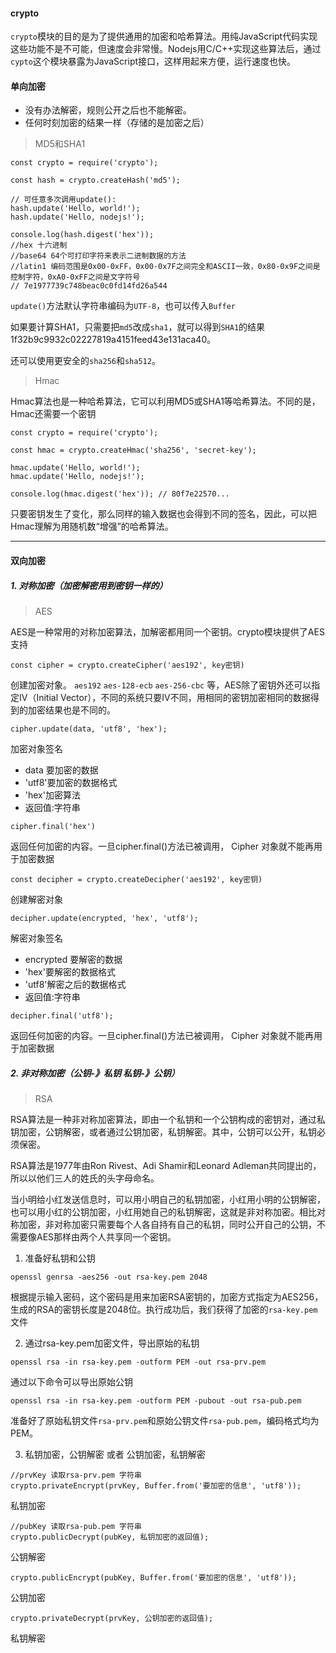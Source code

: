 #### crypto
`crypto`模块的目的是为了提供通用的加密和哈希算法。用纯JavaScript代码实现这些功能不是不可能，但速度会非常慢。Nodejs用C/C++实现这些算法后，通过`cypto`这个模块暴露为JavaScript接口，这样用起来方便，运行速度也快。

#### 单向加密

- 没有办法解密，规则公开之后也不能解密。
- 任何时刻加密的结果一样（存储的是加密之后）

> MD5和SHA1
```
const crypto = require('crypto');

const hash = crypto.createHash('md5');

// 可任意多次调用update():
hash.update('Hello, world!');
hash.update('Hello, nodejs!');

console.log(hash.digest('hex')); 
//hex 十六进制
//base64 64个可打印字符来表示二进制数据的方法
//latin1 编码范围是0x00-0xFF，0x00-0x7F之间完全和ASCII一致，0x80-0x9F之间是控制字符，0xA0-0xFF之间是文字符号
// 7e1977739c748beac0c0fd14fd26a544
```
`update()`方法默认字符串编码为`UTF-8`，也可以传入`Buffer`

如果要计算SHA1，只需要把`md5`改成`sha1`，就可以得到`SHA1`的结果1f32b9c9932c02227819a4151feed43e131aca40。

还可以使用更安全的`sha256`和`sha512`。

> Hmac

Hmac算法也是一种哈希算法，它可以利用MD5或SHA1等哈希算法。不同的是，Hmac还需要一个密钥
```
const crypto = require('crypto');

const hmac = crypto.createHmac('sha256', 'secret-key');

hmac.update('Hello, world!');
hmac.update('Hello, nodejs!');

console.log(hmac.digest('hex')); // 80f7e22570...
```

只要密钥发生了变化，那么同样的输入数据也会得到不同的签名，因此，可以把Hmac理解为用随机数“增强”的哈希算法。


----

#### 双向加密

##### 1. 对称加密（加密解密用到密钥一样的）

> AES

AES是一种常用的对称加密算法，加解密都用同一个密钥。crypto模块提供了AES支持

```
const cipher = crypto.createCipher('aes192', key密钥)
```
创建加密对象。 `aes192` `aes-128-ecb` `aes-256-cbc` 等，AES除了密钥外还可以指定IV（Initial Vector），不同的系统只要IV不同，用相同的密钥加密相同的数据得到的加密结果也是不同的。

```
cipher.update(data, 'utf8', 'hex');
```
加密对象签名
- data 要加密的数据
- 'utf8'要加密的数据格式
- 'hex'加密算法
- 返回值:字符串

```
cipher.final('hex')
```
返回任何加密的内容。一旦cipher.final()方法已被调用， Cipher 对象就不能再用于加密数据

```
const decipher = crypto.createDecipher('aes192', key密钥)
```
创建解密对象

```
decipher.update(encrypted, 'hex', 'utf8');
```
解密对象签名
- encrypted 要解密的数据
- 'hex'要解密的数据格式
- 'utf8'解密之后的数据格式
- 返回值:字符串

```
decipher.final('utf8');
```
返回任何加密的内容。一旦cipher.final()方法已被调用， Cipher 对象就不能再用于加密数据


##### 2. 非对称加密（公钥-》私钥 私钥-》公钥）

> RSA

RSA算法是一种非对称加密算法，即由一个私钥和一个公钥构成的密钥对，通过私钥加密，公钥解密，或者通过公钥加密，私钥解密。其中，公钥可以公开，私钥必须保密。

RSA算法是1977年由Ron Rivest、Adi Shamir和Leonard Adleman共同提出的，所以以他们三人的姓氏的头字母命名。

当小明给小红发送信息时，可以用小明自己的私钥加密，小红用小明的公钥解密，也可以用小红的公钥加密，小红用她自己的私钥解密，这就是非对称加密。相比对称加密，非对称加密只需要每个人各自持有自己的私钥，同时公开自己的公钥，不需要像AES那样由两个人共享同一个密钥。

1. 准备好私钥和公钥 

```
openssl genrsa -aes256 -out rsa-key.pem 2048
```

根据提示输入密码，这个密码是用来加密RSA密钥的，加密方式指定为AES256，生成的RSA的密钥长度是2048位。执行成功后，我们获得了加密的`rsa-key.pem`文件

2. 通过rsa-key.pem加密文件，导出原始的私钥

```
openssl rsa -in rsa-key.pem -outform PEM -out rsa-prv.pem
```

通过以下命令可以导出原始公钥

```
openssl rsa -in rsa-key.pem -outform PEM -pubout -out rsa-pub.pem
```

准备好了原始私钥文件`rsa-prv.pem`和原始公钥文件`rsa-pub.pem`，编码格式均为PEM。

3. 私钥加密，公钥解密 或者 公钥加密，私钥解密

```
//prvKey 读取rsa-prv.pem 字符串
crypto.privateEncrypt(prvKey, Buffer.from('要加密的信息', 'utf8'));
```
私钥加密

```
//pubKey 读取rsa-pub.pem 字符串
crypto.publicDecrypt(pubKey, 私钥加密的返回值);
```
公钥解密


```
crypto.publicEncrypt(pubKey, Buffer.from('要加密的信息', 'utf8'));
```
公钥加密

```
crypto.privateDecrypt(prvKey, 公钥加密的返回值);
```
私钥解密

